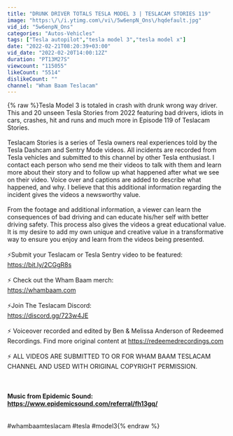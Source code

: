 ```yaml
---
title: "DRUNK DRIVER TOTALS TESLA MODEL 3 | TESLACAM STORIES 119"
image: "https:\/\/i.ytimg.com\/vi\/5w6enpN_Ons\/hqdefault.jpg"
vid_id: "5w6enpN_Ons"
categories: "Autos-Vehicles"
tags: ["Tesla autopilot","tesla model 3","tesla model x"]
date: "2022-02-21T08:20:39+03:00"
vid_date: "2022-02-20T14:00:12Z"
duration: "PT13M27S"
viewcount: "115055"
likeCount: "5514"
dislikeCount: ""
channel: "Wham Baam Teslacam"
---
```

{% raw %}Tesla Model 3 is totaled in crash with drunk wrong way driver. This and 20 unseen Tesla Stories from 2022 featuring bad drivers, idiots in cars, crashes, hit and runs and much more in Episode 119 of Teslacam Stories.  <br /><br />Teslacam Stories is a series of Tesla owners real experiences told by the Tesla Dashcam and Sentry Mode videos. All incidents are recorded from Tesla vehicles and submitted to this channel by other Tesla enthusiast. I contact each person who send me their videos to talk with them and learn more about their story and to follow up what happened after what we see on their video. Voice over and captions are added to describe what happened, and why. I believe that this additional information regarding the incident gives the videos a newsworthy value. <br /><br />From the footage and additional information, a viewer can learn the consequences of bad driving and can educate his/her self with better driving safety. This process also gives the videos a great educational value. It is my desire to add my own unique and creative value in a transformative way to ensure you enjoy and learn from the videos being presented. <br /><br />⚡Submit your Teslacam or Tesla Sentry video to be featured: <br /><a rel="nofollow" target="blank" href="https://bit.ly/2CGgR8s">https://bit.ly/2CGgR8s</a> <br /><br />⚡ Check out the Wham Baam merch:<br /><a rel="nofollow" target="blank" href="https://whambaam.com">https://whambaam.com</a><br /><br />⚡Join The Teslacam Discord: <br /><a rel="nofollow" target="blank" href="https://discord.gg/723w4JE">https://discord.gg/723w4JE</a><br /><br />⚡ Voiceover recorded and edited by Ben &amp; Melissa Anderson of Redeemed Recordings. Find more original content at <a rel="nofollow" target="blank" href="https://redeemedrecordings.com">https://redeemedrecordings.com</a><br /><br />⚡ ALL VIDEOS ARE SUBMITTED TO OR FOR WHAM BAAM TESLACAM CHANNEL AND USED WITH ORIGINAL COPYRIGHT PERMISSION.<br /><br /><br />******<br />Music from Epidemic Sound:<br /><a rel="nofollow" target="blank" href="https://www.epidemicsound.com/referral/fh13gq/">https://www.epidemicsound.com/referral/fh13gq/</a><br />******<br /><br />#whambaamteslacam #tesla #model3{% endraw %}
